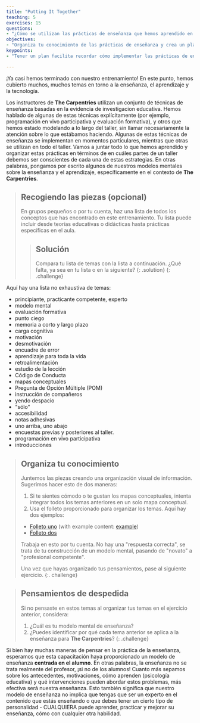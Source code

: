 ```yaml
---
title: "Putting It Together"
teaching: 5
exercises: 15
questions:
- "¿Cómo se utilizan las prácticas de enseñanza que hemos aprendido en nuestros talleres?" 
objectives:
- "Organiza tu conocimiento de las prácticas de enseñanza y crea un plan para usar estas prácticas en un taller de **The Carpentries**."
keypoints:
- "Tener un plan facilita recordar cómo implementar las prácticas de enseñanza importantes que has aprendido."

---
```


¡Ya casi hemos terminado con nuestro entrenamiento! 
En este punto, hemos cubierto muchos, muchos temas
en torno a la enseñanza, el aprendizaje y la tecnología.

Los instructores de **The Carpentries** utilizan un conjunto de técnicas de enseñanza basadas en la evidencia de
investigacion educativa. Hemos hablado de algunas de estas técnicas explícitamente
(por ejemplo, programación en vivo participativa y evaluación formativa), y otros que hemos estado modelando a lo largo del
taller, sin llamar necesariamente la atención sobre lo que estábamos haciendo. Algunas de
estas técnicas de enseñanza se implementan en momentos particulares, mientras que
otras se utilizan en todo el taller. Vamos a juntar todo lo que hemos aprendido y organizar
estas prácticas en términos de en cuáles partes de un taller debemos ser conscientes de cada una
de estas estrategias. En otras palabras, pongamos por escrito algunos de nuestros modelos mentales
sobre la enseñanza y el aprendizaje, específicamente en el contexto de **The Carpentries**.

> ## Recogiendo las piezas (opcional)
>
> En grupos pequeños o por tu cuenta, haz una lista de todos los conceptos que has
> encontrado en este entrenamiento. Tu lista puede incluir desde
> teorías educativas o didácticas hasta prácticas específicas en el aula.
>
>> ## Solución
>>
>> Compara tu lista de temas con la lista a continuación. ¿Qué falta, ya sea en tu
>> lista o en la siguiente?
> {: .solution}
{: .challenge}

Aquí hay una lista no exhaustiva de temas:

* principiante, practicante competente, experto
* modelo mental
* evaluación formativa
* punto ciego
* memoria a corto y largo plazo
* carga cognitiva
* motivación
* desmotivación
* encuadre de error
* aprendizaje para toda la vida
* retroalimentación
* estudio de la lección
* Código de Conducta
* mapas conceptuales
* Pregunta de Opción Múltiple (POM)
* instrucción de compañeros
* yendo despacio
* "sólo"
* accesibilidad
* notas adhesivas
* uno arriba, uno abajo
* encuestas previas y posteriores al taller.
* programación en vivo participativa
* introducciones


> ## Organiza tu conocimiento
>
> Juntemos las piezas creando una organización visual de información.
> Sugerimos hacer esto de dos maneras:
>
> 1. Si te sientes cómodo o te gustan los mapas conceptuales, intenta integrar todos los
> temas anteriores en un solo mapa conceptual.
> 2. Usa el folleto proporcionado para organizar los temas. Aquí hay dos ejemplos:
>   - [Folleto uno](../files/handouts/Wrap-Up-doc.pdf) (with example content: [example](../files/handouts/Wrap-Up-doc-example.pdf))
>   - [Folleto dos](../files/handouts/Carpentries_teaching_practices.pdf)
> 
> Trabaja en esto por tu cuenta. No hay una "respuesta correcta", se trata de tu construcción de
> un modelo mental, pasando de "novato" a "profesional competente".
>
> Una vez que hayas organizado tus pensamientos, pase al siguiente ejercicio.
{:. challenge}

> ## Pensamientos de despedida
>
> Si no pensaste en estos temas al organizar tus temas en el ejercicio 
> anterior, considera:
> 1. ¿Cuál es tu modelo mental de enseñanza?
> 2. ¿Puedes identificar por qué cada tema anterior se aplica a la enseñanza para **The Carpentries**?
{: .challenge}

Si bien hay muchas maneras de
pensar en la práctica de la enseñanza, esperamos que esta capacitación haya proporcionado un modelo de
enseñanza **centrada en el alumno**. En otras palabras, la enseñanza no se trata realmente del
profesor, ¡si no de los alumnos! Cuanto más sepamos sobre los antecedentes, motivaciones,
cómo aprenden (psicología educativa) y qué intervenciones pueden abordar estos
problemas, más efectiva será nuestra enseñanza. Esto también significa que nuestro modelo de enseñanza
no implica que tengas que ser un experto en el contenido que estás enseñando o que debes
tener un cierto tipo de personalidad - CUALQUIERA puede aprender, practicar y mejorar su
enseñanza, cómo con cualquier otra habilidad.
